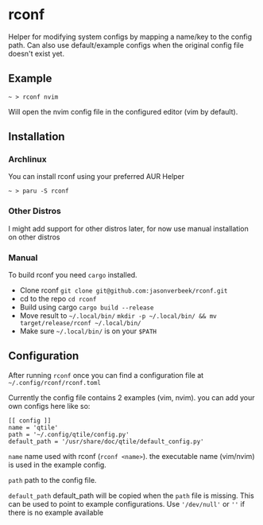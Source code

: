 # rconf

Helper for modifying system configs by mapping a name/key to the config path.
Can also use default/example configs when the original config file doesn't exist yet.

## Example
```~ > rconf nvim```

Will open the nvim config file in the configured editor (vim by default).

## Installation

### Archlinux

You can install rconf using your preferred AUR Helper

`~ > paru -S rconf`

### Other Distros

I might add support for other distros later, for now use manual installation on other distros

### Manual

To build rconf you need `cargo` installed.

- Clone rconf `git clone git@github.com:jasonverbeek/rconf.git`
- cd to the repo `cd rconf`
- Build using cargo `cargo build --release`
- Move result to `~/.local/bin/` `mkdir -p ~/.local/bin/ && mv target/release/rconf ~/.local/bin/`
- Make sure `~/.local/bin/` is on your `$PATH`

## Configuration
After running `rconf` once you can find a configuration file at `~/.config/rconf/rconf.toml`

Currently the config file contains 2 examples (vim, nvim). you can add your own configs here like so:
```
[[ config ]]
name = 'qtile'
path = '~/.config/qtile/config.py'
default_path = '/usr/share/doc/qtile/default_config.py'
```
`name` name used with rconf (`rconf <name>`). the executable name (vim/nvim) is used in the example config.

`path` path to the config file.

`default_path` default_path will be copied when the `path` file is missing. This can be used to point to example configurations. Use `'/dev/null'` or `''` if there is no example available

